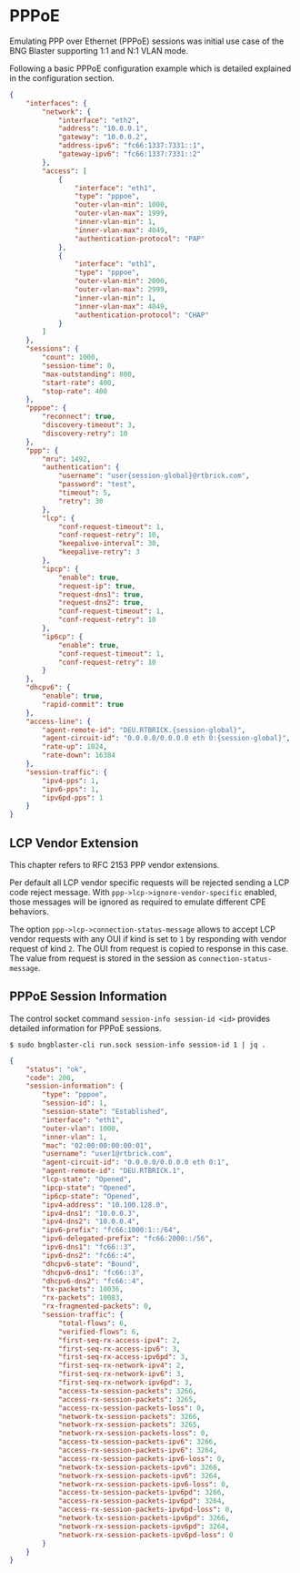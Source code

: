 # PPPoE

Emulating PPP over Ethernet (PPPoE) sessions was initial
use case of the BNG Blaster supporting 1:1 and N:1 VLAN
mode.

Following a basic PPPoE configuration example which is
detailed explained in the configuration section.

```json
{
    "interfaces": {
        "network": {
            "interface": "eth2",
            "address": "10.0.0.1",
            "gateway": "10.0.0.2",
            "address-ipv6": "fc66:1337:7331::1",
            "gateway-ipv6": "fc66:1337:7331::2"
        },
        "access": [
            {
                "interface": "eth1",
                "type": "pppoe",
                "outer-vlan-min": 1000,
                "outer-vlan-max": 1999,
                "inner-vlan-min": 1,
                "inner-vlan-max": 4049,
                "authentication-protocol": "PAP"
            },
            {
                "interface": "eth1",
                "type": "pppoe",
                "outer-vlan-min": 2000,
                "outer-vlan-max": 2999,
                "inner-vlan-min": 1,
                "inner-vlan-max": 4049,
                "authentication-protocol": "CHAP"
            }
        ]
    },
    "sessions": {
        "count": 1000,
        "session-time": 0,
        "max-outstanding": 800,
        "start-rate": 400,
        "stop-rate": 400
    },
    "pppoe": {
        "reconnect": true,
        "discovery-timeout": 3,
        "discovery-retry": 10
    },
    "ppp": {
        "mru": 1492,
        "authentication": {
            "username": "user{session-global}@rtbrick.com",
            "password": "test",
            "timeout": 5,
            "retry": 30
        },
        "lcp": {
            "conf-request-timeout": 1,
            "conf-request-retry": 10,
            "keepalive-interval": 30,
            "keepalive-retry": 3
        },
        "ipcp": {
            "enable": true,
            "request-ip": true,
            "request-dns1": true,
            "request-dns2": true,
            "conf-request-timeout": 1,
            "conf-request-retry": 10
        },
        "ip6cp": {
            "enable": true,
            "conf-request-timeout": 1,
            "conf-request-retry": 10
        }
    },
    "dhcpv6": {
        "enable": true,
        "rapid-commit": true
    },
    "access-line": {
        "agent-remote-id": "DEU.RTBRICK.{session-global}",
        "agent-circuit-id": "0.0.0.0/0.0.0.0 eth 0:{session-global}",
        "rate-up": 1024,
        "rate-down": 16384
    },
    "session-traffic": {
        "ipv4-pps": 1,
        "ipv6-pps": 1,
        "ipv6pd-pps": 1
    }
}
```

## LCP Vendor Extension

This chapter refers to RFC 2153 PPP vendor extensions.

Per default all LCP vendor specific requests will be rejected sending a
LCP code reject message. With `ppp->lcp->ignore-vendor-specific` enabled,
those messages will be ignored as required to emulate different CPE
behaviors.

The option `ppp->lcp->connection-status-message` allows to accept LCP vendor requests
with any OUI if kind is set to `1` by responding with vendor request of
kind `2`. The OUI from request is copied to response in this case.
The value from request is stored in the session as `connection-status-message`.

## PPPoE Session Information

The control socket command `session-info session-id <id>` provides
detailed information for PPPoE sessions.

`$ sudo bngblaster-cli run.sock session-info session-id 1 | jq .`
```json
{
    "status": "ok",
    "code": 200,
    "session-information": {
        "type": "pppoe",
        "session-id": 1,
        "session-state": "Established",
        "interface": "eth1",
        "outer-vlan": 1000,
        "inner-vlan": 1,
        "mac": "02:00:00:00:00:01",
        "username": "user1@rtbrick.com",
        "agent-circuit-id": "0.0.0.0/0.0.0.0 eth 0:1",
        "agent-remote-id": "DEU.RTBRICK.1",
        "lcp-state": "Opened",
        "ipcp-state": "Opened",
        "ip6cp-state": "Opened",
        "ipv4-address": "10.100.128.0",
        "ipv4-dns1": "10.0.0.3",
        "ipv4-dns2": "10.0.0.4",
        "ipv6-prefix": "fc66:1000:1::/64",
        "ipv6-delegated-prefix": "fc66:2000::/56",
        "ipv6-dns1": "fc66::3",
        "ipv6-dns2": "fc66::4",
        "dhcpv6-state": "Bound",
        "dhcpv6-dns1": "fc66::3",
        "dhcpv6-dns2": "fc66::4",
        "tx-packets": 10036,
        "rx-packets": 10083,
        "rx-fragmented-packets": 0,
        "session-traffic": {
            "total-flows": 6,
            "verified-flows": 6,
            "first-seq-rx-access-ipv4": 2,
            "first-seq-rx-access-ipv6": 3,
            "first-seq-rx-access-ipv6pd": 3,
            "first-seq-rx-network-ipv4": 2,
            "first-seq-rx-network-ipv6": 3,
            "first-seq-rx-network-ipv6pd": 3,
            "access-tx-session-packets": 3266,
            "access-rx-session-packets": 3265,
            "access-rx-session-packets-loss": 0,
            "network-tx-session-packets": 3266,
            "network-rx-session-packets": 3265,
            "network-rx-session-packets-loss": 0,
            "access-tx-session-packets-ipv6": 3266,
            "access-rx-session-packets-ipv6": 3264,
            "access-rx-session-packets-ipv6-loss": 0,
            "network-tx-session-packets-ipv6": 3266,
            "network-rx-session-packets-ipv6": 3264,
            "network-rx-session-packets-ipv6-loss": 0,
            "access-tx-session-packets-ipv6pd": 3266,
            "access-rx-session-packets-ipv6pd": 3264,
            "access-rx-session-packets-ipv6pd-loss": 0,
            "network-tx-session-packets-ipv6pd": 3266,
            "network-rx-session-packets-ipv6pd": 3264,
            "network-rx-session-packets-ipv6pd-loss": 0
        }
    }
}
```
